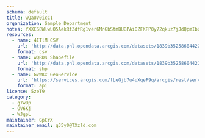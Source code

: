 ```yaml
---
schema: default
title: wQaUV0icC1 
organization: Sample Department 
notes: YXXCS8WlwLO5AekRtZdfRg1ver6MnGbStmBUBPAiOZFKFP0y72qkuz7jJdQpmIbzLhJTT21h0qcy M3ED9pl8n UjgaoW39GYIHE 
resources:
  - name: 4ITlM CSV
    url: 'http://data.phl.opendata.arcgis.com/datasets/1839b35258604422b0b520cbb668df0d_0.csv'
    format: csv
  - name: wQRDs Shapefile
    url: 'http://data.phl.opendata.arcgis.com/datasets/1839b35258604422b0b520cbb668df0d_0.zip'
    format: shp
  - name: GvWKx GeoService
    url: 'https://services.arcgis.com/fLeGjb7u4uXqeF9q/arcgis/rest/services/Air_Monitoring_Stations/FeatureServer/0/query'
    format: api
license: 5zeT9 
category:
  - g7wDp 
  - OV6Kj 
  - WJgpL 
maintainer: GpCrX  
maintainer_email: gJ5y0@TXzld.com
---
```

